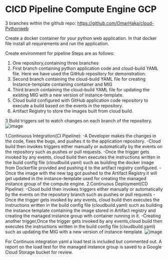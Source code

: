 # CICD Pipeline Compute Engine GCP

3 branches within the github repo: https://github.com/OmarHaka/cloud-Pythonweb


Create a docker container for your python web application. In that docker file install all requirements and run the application.


Create environment for pipeline
Steps are as follows:
1. One repository,containing three branches
2. First branch containing python application code and cloud-build YAML file. Here we have used the GitHub repository for demonstration.
3. Second branch containing the cloud-build YAML file for creating Instance-template containing container and MIG
4. Third branch containing the cloud-build YAML file for updating the existing MIG with a new version of instance-template.
5. Cloud build configured with GitHub application code repository to execute a build based on the events in the repository.
6. Artifact Registry to store the images built from cloud build.


3 Build triggers set to watch changes on each branch of the repository.
![image](https://github.com/ohakawati/CI-CD_ComputeEngine/assets/89810188/a24ce8d5-c91b-4e82-8564-857476b54917)


1.Continuous Integration(CI Pipeline):
-A Developer makes the changes in the code, fixes the bugs, and pushes it to the application repository.
-Cloud build then invokes triggers either manually or automatically by the events on the repository such as pushes or pull requests.
-Once the trigger gets invoked by any events, cloud build then executes the instructions written in the build config file (cloudbuild.yaml) such as building the docker image from Dockerfile provided and pushing it to the artifact registry configured.
-Once the image with the new tag got pushed to the Artifact Registry.it will get updated in the instance-template used for creating the managed instance group of the compute engine.
2.Continuous Deployment(CD Pipeline):
-Cloud build then invokes triggers either manually or automatically by the events on the repository branch such as pushes or pull requests
-Once the trigger gets invoked by any events, cloud build then executes the instructions written in the build config file (cloudbuild.yaml) such as building the instance template containing the image stored in Artifact registry and creating the managed instance group with container running in it.
-Creating another trigger,Once the trigger gets invoked by any events,cloud build then executes the instructions written in the build config file (cloudbuild.yaml) such as updating the MIG with a new version of instance-template. 
![image](https://github.com/ohakawati/CI-CD_ComputeEngine/assets/89810188/4dc33d3b-3774-4ed4-b722-0dd9e517cac7)


For Continuos integration yaml a load test is included but commented out. A report on the load test for the managed instance group is saved to a Google Cloud Storage bucket for review.

